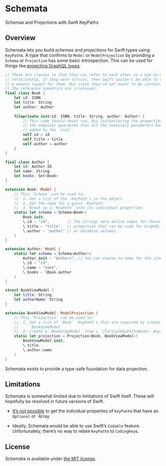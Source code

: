 # Schemata
Schemas and Projections with Swift KeyPaths

## Overview
Schemata lets you build _schemas_ and _projections_ for Swift types using `KeyPath`s. A type that confirms to `Model` or `ModelProjection` by providing a `Schema` or `Projection` has some basic introspection. This can be used for things like [projecting GraphQL types](https://github.com/PersistX/PersistQL).

```swift
// These are classes so that they can refer to each other in a one-to-one
// relationship. If they were structs, then Swift wouldn't be able to construct
// a memory layout for them. But since they're not meant to be instantiated,
// the reference semantics are irrelevant.
final class Book {
    let id: ISBN
    let title: String
    let author: Author
    
    fileprivate init(id: ISBN, title: String, author: Author) {
        // This code should never run. But instantiating the properties lets
        // the compiler guarantee that all the necessary parameters have been
        // added to the `init`.
        self.id = id
        self.title = title
        self.author = author
    }
}

final class Author {
    let id: Author.ID
    let name: String
    let books: Set<Book>
}

extension Book: Model {
    // This `Schema` can be used to:
    //  1. Get a list of the `KeyPath`s in the object
    //  2. Get the name for a given `KeyPath`
    //  3. Break up a `KeyPath` into its individual properties
    static let schema = Schema<Book>(
        Book.init,
        \.id ~ "id",        // The strings here define names for these
        \.title ~ "title",  // properties that can be used for GraphQL fields
        \.author ~ "author" // or database columns.
    )
}

extension Author: Model {
    static let schema = Schema<Author>(
        Author.init ~ "Authors", // You can choose to name for the schema
        \.id ~ "id",
        \.name ~ "name",
        \.books ~ \Book.author
    )
}

struct BookViewModel {
    let title: String
    let authorName: String
}

extension BookViewModel: ModelProjection {
    // This `Projection` can be used to:
    //  1. Get a list of `Book` `KeyPath`s that are required to create a
    //     `BookViewModel`
    //  2. Create a `BookViewModel` from a `[PartialKeyPath<Book>: Any]`.
    static let projection = Projection<Book, BookViewModel>(
        BookViewModel.init,
        \.title,
        \.author.name
    )
}
```

Schemata exists to provide a type-safe foundation for data projection.

## Limitations
Schemata is somewhat limited due to limitations of Swift itself. These will hopefully be resolved in future versions of Swift.

* [It’s not possible](https://bugs.swift.org/browse/SR-5689) to get the individual properties of `KeyPath`s that have an `Optional` or `Array.

* Ideally, Schemata would be able to use Swift’s `Codable` feature. Unfortunately, there’s no way to relate `KeyPath`s to `CodingKey`s.

## License
Schemata is available under [the MIT license](LICENSE.md).

